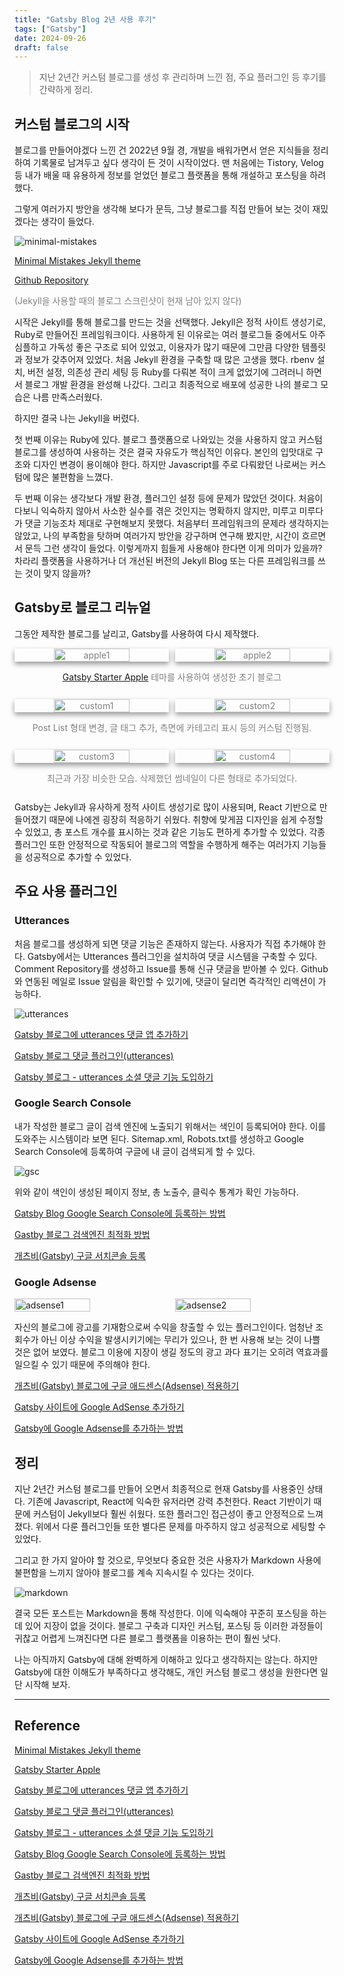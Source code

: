 ```yaml
---
title: "Gatsby Blog 2년 사용 후기"
tags: ["Gatsby"]
date: 2024-09-26
draft: false
---
```


> 지난 2년간 커스텀 블로그를 생성 후 관리하며 느낀 점, 주요 플러그인 등 후기를 간략하게 정리.

## 커스텀 블로그의 시작

블로그를 만들어야겠다 느낀 건 2022년 9월 경, 개발을 배워가면서 얻은 지식들을 정리하여 기록물로 남겨두고 싶다 생각이 든 것이 시작이었다. 맨 처음에는 Tistory, Velog 등 내가 배울 때 유용하게 정보를 얻었던 블로그 플랫폼을 통해 개설하고 포스팅을 하려 했다.

그렇게 여러가지 방안을 생각해 보다가 문득, 그냥 블로그를 직접 만들어 보는 것이 재밌겠다는 생각이 들었다.

<img alt='minimal-mistakes' src='https://raw.githubusercontent.com/mmistakes/minimal-mistakes/master/screenshot-layouts.png'>

[Minimal Mistakes Jekyll theme](https://mmistakes.github.io/minimal-mistakes)

[Github Repository](https://github.com/mmistakes/minimal-mistakes)

<p style="color:gray">(Jekyll을 사용할 때의 블로그 스크린샷이 현재 남아 있지 않다)</p>

시작은 Jekyll를 통해 블로그를 만드는 것을 선택했다. Jekyll은 정적 사이트 생성기로, Ruby로 만들어진 프레임워크이다. 사용하게 된 이유로는 여러 블로그들 중에서도 아주 심플하고 가독성 좋은 구조로 되어 있었고, 이용자가 많기 때문에 그만큼 다양한 템플릿과 정보가 갖추어져 있었다. 처음 Jekyll 환경을 구축할 때 많은 고생을 했다. rbenv 설치, 버전 설정, 의존성 관리 세팅 등 Ruby를 다뤄본 적이 크게 없었기에 그려러니 하면서 블로그 개발 환경을 완성해 나갔다. 그리고 최종적으로 배포에 성공한 나의 블로그 모습은 나름 만족스러웠다.

하지만 결국 나는 Jekyll을 버렸다.

첫 번째 이유는 Ruby에 있다. 블로그 플랫폼으로 나와있는 것을 사용하지 않고 커스텀 블로그를 생성하여 사용하는 것은 결국 자유도가 핵심적인 이유다. 본인의 입맛대로 구조와 디자인 변경이 용이해야 한다. 하지만 Javascript를 주로 다뤄왔던 나로써는 커스텀에 많은 불편함을 느꼈다.

두 번째 이유는 생각보다 개발 환경, 플러그인 설정 등에 문제가 많았던 것이다. 처음이다보니 익숙하지 않아서 사소한 실수를 겪은 것인지는 명확하지 않지만, 미루고 미루다가 댓글 기능조차 제대로 구현해보지 못했다. 처음부터 프레임워크의 문제라 생각하지는 않았고, 나의 부족함을 탓하며 여러가지 방안을 강구하며 연구해 봤지만, 시간이 흐르면서 문득 그런 생각이 들었다. 이렇게까지 힘들게 사용해야 한다면 이게 의미가 있을까? 차라리 플랫폼을 사용하거나 더 개선된 버전의 Jekyll Blog 또는 다른 프레임워크를 쓰는 것이 맞지 않을까?

## Gatsby로 블로그 리뉴얼

그동안 제작한 블로그를 날리고, Gatsby를 사용하여 다시 제작했다.

<div align="center" style="color:gray">
    <div style="display: flex; justify-content: space-between;">
        <img alt="apple1" src="https://raw.githubusercontent.com/yhuj79/yhuj79.github.io/master/content/assets/apple1.png" width="49%" style="box-shadow: 0 4px 8px rgba(0, 0, 0, 0.4);">
        <img alt="apple2" src="https://raw.githubusercontent.com/yhuj79/yhuj79.github.io/master/content/assets/apple2.png" width="49%" style="box-shadow: 0 4px 8px rgba(0, 0, 0, 0.4);">
    </div>
    <p style="padding: 0 4px 12px"><a href="https://gatsby-starter-apple.netlify.app">Gatsby Starter Apple</a> 테마를 사용하여 생성한 초기 블로그</p>
</div>

<div align="center" style="color:gray">
    <div style="display: flex; justify-content: space-between;">
        <img alt="custom1" src="https://raw.githubusercontent.com/yhuj79/yhuj79.github.io/master/content/assets/custom1.png" width="49%" style="box-shadow: 0 4px 8px rgba(0, 0, 0, 0.4);">
        <img alt="custom2" src="https://raw.githubusercontent.com/yhuj79/yhuj79.github.io/master/content/assets/custom2.png" width="49%" style="box-shadow: 0 4px 8px rgba(0, 0, 0, 0.4);">
    </div>
    <p style="padding: 0 4px 12px">Post List 형태 변경, 글 태그 추가, 측면에 카테고리 표시 등의 커스텀 진행됨.</p>
</div>

<div align="center" style="color:gray">
    <div style="display: flex; justify-content: space-between;">
        <img alt="custom3" src="https://raw.githubusercontent.com/yhuj79/yhuj79.github.io/master/content/assets/custom3.png" width="49%" style="box-shadow: 0 4px 8px rgba(0, 0, 0, 0.4);">
        <img alt="custom4" src="https://raw.githubusercontent.com/yhuj79/yhuj79.github.io/master/content/assets/custom4.png" width="49%" style="box-shadow: 0 4px 8px rgba(0, 0, 0, 0.4);">
    </div>
    <p style="padding: 0 4px 12px">최근과 가장 비슷한 모습. 삭제했던 썸네일이 다른 형태로 추가되었다.</p>
</div>

Gatsby는 Jekyll과 유사하게 정적 사이트 생성기로 많이 사용되며, React 기반으로 만들어졌기 때문에 나에겐 굉장히 적응하기 쉬웠다. 취향에 맞게끔 디자인을 쉽게 수정할 수 있었고, 총 포스트 개수를 표시하는 것과 같은 기능도 편하게 추가할 수 있었다. 각종 플러그인 또한 안정적으로 작동되어 블로그의 역할을 수행하게 해주는 여러가지 기능들을 성공적으로 추가할 수 있었다.

## 주요 사용 플러그인

### Utterances

처음 블로그를 생성하게 되면 댓글 기능은 존재하지 않는다. 사용자가 직접 추가해야 한다. Gatsby에서는 Utterances 플러그인을 설치하여 댓글 시스템을 구축할 수 있다. Comment Repository를 생성하고 Issue를 통해 신규 댓글을 받아볼 수 있다. Github와 연동된 메일로 Issue 알림을 확인할 수 있기에, 댓글이 달리면 즉각적인 리액션이 가능하다.

<img alt='utterances' src='https://raw.githubusercontent.com/yhuj79/blog-assets/main/240926/utterances.png'>

[Gatsby 블로그에 utterances 댓글 앱 추가하기](https://sungchul-p.github.io/gatsby-utterances)

[Gatsby 블로그 댓글 플러그인(utterances)](https://min9nim.vercel.app/2020-05-14-gasby-utterances)

[Gatsby 블로그 - utterances 소셜 댓글 기능 도입하기](https://wwlee94.github.io/category/blog/getting-started-utterances)

### Google Search Console

내가 작성한 블로그 글이 검색 엔진에 노출되기 위해서는 색인이 등록되어야 한다. 이를 도와주는 시스템이라 보면 된다. Sitemap.xml, Robots.txt를 생성하고 Google Search Console에 등록하여 구글에 내 글이 검색되게 할 수 있다.

<img alt='gsc' src='https://raw.githubusercontent.com/yhuj79/blog-assets/main/240926/gsc.png'>

위와 같이 색인이 생성된 페이지 정보, 총 노출수, 클릭수 통계가 확인 가능하다.

[Gatsby Blog Google Search Console에 등록하는 방법](https://www.dantechblog.xyz/posts/27c3184b-2bca-4109-9e0f-0414e3dd51c3?ref=codenary)

[Gastby 블로그 검색엔진 최적화 방법](https://mnxmnz.github.io/gatsby/google-search-console)

[개츠비(Gatsby) 구글 서치콘솔 등록](https://streamls.tistory.com/entry/%EA%B0%9C%EC%B8%A0%EB%B9%84Gatsby-%EA%B5%AC%EA%B8%80-%EC%84%9C%EC%B9%98%EC%BD%98%EC%86%94-%EB%93%B1%EB%A1%9D-Google-Search-Console)

### Google Adsense

<div style="display: flex; justify-content: space-between;">
    <img alt='adsense1' src='https://raw.githubusercontent.com/yhuj79/blog-assets/main/240926/adsense1.png' width="49%">
    <img alt='adsense2' src='https://raw.githubusercontent.com/yhuj79/blog-assets/main/240926/adsense2.png' width="49%">
</div>

자신의 블로그에 광고를 기재함으로써 수익을 창출할 수 있는 플러그인이다. 엄청난 조회수가 아닌 이상 수익을 발생시키기에는 무리가 있으나, 한 번 사용해 보는 것이 나쁠 것은 없어 보였다. 블로그 이용에 지장이 생길 정도의 광고 과다 표기는 오히려 역효과를 일으킬 수 있기 때문에 주의해야 한다.

[개츠비(Gatsby) 블로그에 구글 애드센스(Adsense) 적용하기](https://bluemiv.tistory.com/15)

[Gatsby 사이트에 Google AdSense 추가하기](https://hello-gatsby.usefulparadigm.com/posts/adding-google-adsense-code-to-gatsby-site)

[Gatsby에 Google Adsense를 추가하는 방법](https://doubly8f.netlify.app/%EA%B0%9C%EB%B0%9C/2020/08/26/gatsby-adsense)

## 정리

지난 2년간 커스텀 블로그를 만들어 오면서 최종적으로 현재 Gatsby를 사용중인 상태다. 기존에 Javascript, React에 익숙한 유저라면 강력 추천한다. React 기반이기 때문에 커스텀이 Jekyll보다 훨씬 쉬웠다. 또한 플러그인 접근성이 좋고 안정적으로 느껴졌다. 위에서 다룬 플러그인들 또한 별다른 문제를 마주하지 않고 성공적으로 세팅할 수 있었다.

그리고 한 가지 알아야 할 것으로, 무엇보다 중요한 것은 사용자가 Markdown 사용에 불편함을 느끼지 않아야 블로그를 계속 지속시킬 수 있다는 것이다.

<img alt='markdown' src='https://raw.githubusercontent.com/yhuj79/blog-assets/main/240926/markdown.png'>

결국 모든 포스트는 Markdown을 통해 작성한다. 이에 익숙해야 꾸준히 포스팅을 하는데 있어 지장이 없을 것이다. 블로그 구축과 디자인 커스텀, 포스팅 등 이러한 과정들이 귀찮고 어렵게 느껴진다면 다른 블로그 플랫폼을 이용하는 편이 훨씬 낫다.

나는 아직까지 Gatsby에 대해 완벽하게 이해하고 있다고 생각하지는 않는다. 하지만 Gatsby에 대한 이해도가 부족하다고 생각해도, 개인 커스텀 블로그 생성을 원한다면 일단 시작해 보자.

---

## Reference

[Minimal Mistakes Jekyll theme](https://github.com/mmistakes/minimal-mistakes)

[Gatsby Starter Apple](https://github.com/sungik-choi/gatsby-starter-apple)

[Gatsby 블로그에 utterances 댓글 앱 추가하기](https://sungchul-p.github.io/gatsby-utterances)

[Gatsby 블로그 댓글 플러그인(utterances)](https://min9nim.vercel.app/2020-05-14-gasby-utterances)

[Gatsby 블로그 - utterances 소셜 댓글 기능 도입하기](https://wwlee94.github.io/category/blog/getting-started-utterances)

[Gatsby Blog Google Search Console에 등록하는 방법](https://www.dantechblog.xyz/posts/27c3184b-2bca-4109-9e0f-0414e3dd51c3?ref=codenary)

[Gastby 블로그 검색엔진 최적화 방법](https://mnxmnz.github.io/gatsby/google-search-console)

[개츠비(Gatsby) 구글 서치콘솔 등록](https://streamls.tistory.com/entry/%EA%B0%9C%EC%B8%A0%EB%B9%84Gatsby-%EA%B5%AC%EA%B8%80-%EC%84%9C%EC%B9%98%EC%BD%98%EC%86%94-%EB%93%B1%EB%A1%9D-Google-Search-Console)

[개츠비(Gatsby) 블로그에 구글 애드센스(Adsense) 적용하기](https://bluemiv.tistory.com/15)

[Gatsby 사이트에 Google AdSense 추가하기](https://hello-gatsby.usefulparadigm.com/posts/adding-google-adsense-code-to-gatsby-site)

[Gatsby에 Google Adsense를 추가하는 방법](https://doubly8f.netlify.app/%EA%B0%9C%EB%B0%9C/2020/08/26/gatsby-adsense)

